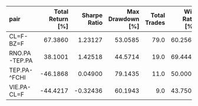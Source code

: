 | pair          |   Total Return [%] |   Sharpe Ratio |   Max Drawdown [%] |   Total Trades |   Win Rate [%] |
|:--------------|-------------------:|---------------:|-------------------:|---------------:|---------------:|
| CL=F-BZ=F     |            67.3860  |        1.23127 |             53.0585|          79.0  |        60.2564 |
| RNO.PA-TEP.PA |            38.1001  |        1.42518 |             44.5714|          19.0  |        69.4444 |
| TEP.PA-^FCHI  |           -46.1868  |        0.04900 |             79.1435|          11.0  |        50.0000 |
| VIE.PA-CL=F   |           -44.4217  |       -0.32436 |             60.1943|           9.0  |        43.7500 |
